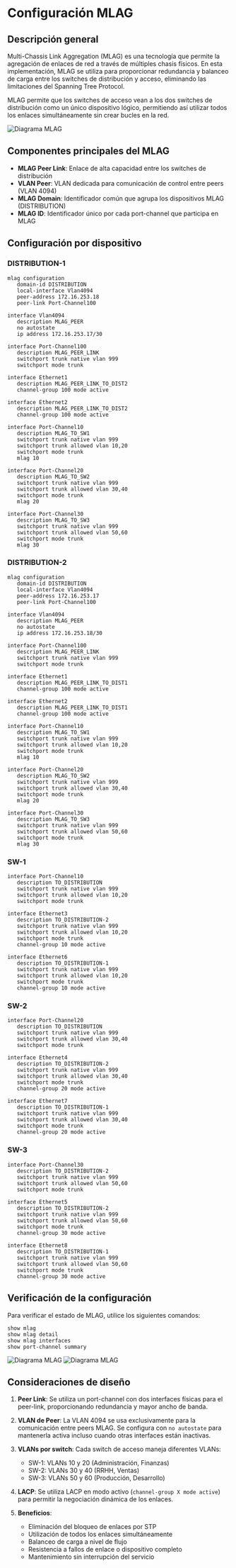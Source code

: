# Configuración MLAG

## Descripción general

Multi-Chassis Link Aggregation (MLAG) es una tecnología que permite la agregación de enlaces de red a través de múltiples chasis físicos. En esta implementación, MLAG se utiliza para proporcionar redundancia y balanceo de carga entre los switches de distribución y acceso, eliminando las limitaciones del Spanning Tree Protocol.

MLAG permite que los switches de acceso vean a los dos switches de distribución como un único dispositivo lógico, permitiendo así utilizar todos los enlaces simultáneamente sin crear bucles en la red.

![Diagrama MLAG](https://github.com/Andherson333333/Networking/blob/main/Veos-arista-3-layer-network-enterprise/imagenes/Arista-veos-mlag-topologi-1.png)

## Componentes principales del MLAG

- **MLAG Peer Link**: Enlace de alta capacidad entre los switches de distribución
- **VLAN Peer**: VLAN dedicada para comunicación de control entre peers (VLAN 4094)
- **MLAG Domain**: Identificador común que agrupa los dispositivos MLAG (DISTRIBUTION)
- **MLAG ID**: Identificador único por cada port-channel que participa en MLAG

## Configuración por dispositivo

### DISTRIBUTION-1
```
mlag configuration
   domain-id DISTRIBUTION
   local-interface Vlan4094
   peer-address 172.16.253.18
   peer-link Port-Channel100

interface Vlan4094
   description MLAG_PEER
   no autostate
   ip address 172.16.253.17/30

interface Port-Channel100
   description MLAG_PEER_LINK
   switchport trunk native vlan 999
   switchport mode trunk

interface Ethernet1
   description MLAG_PEER_LINK_TO_DIST2
   channel-group 100 mode active

interface Ethernet2
   description MLAG_PEER_LINK_TO_DIST2
   channel-group 100 mode active

interface Port-Channel10
   description MLAG_TO_SW1
   switchport trunk native vlan 999
   switchport trunk allowed vlan 10,20
   switchport mode trunk
   mlag 10

interface Port-Channel20
   description MLAG_TO_SW2
   switchport trunk native vlan 999
   switchport trunk allowed vlan 30,40
   switchport mode trunk
   mlag 20

interface Port-Channel30
   description MLAG_TO_SW3
   switchport trunk native vlan 999
   switchport trunk allowed vlan 50,60
   switchport mode trunk
   mlag 30
```

### DISTRIBUTION-2
```
mlag configuration
   domain-id DISTRIBUTION
   local-interface Vlan4094
   peer-address 172.16.253.17
   peer-link Port-Channel100

interface Vlan4094
   description MLAG_PEER
   no autostate
   ip address 172.16.253.18/30

interface Port-Channel100
   description MLAG_PEER_LINK
   switchport trunk native vlan 999
   switchport mode trunk

interface Ethernet1
   description MLAG_PEER_LINK_TO_DIST1
   channel-group 100 mode active

interface Ethernet2
   description MLAG_PEER_LINK_TO_DIST1
   channel-group 100 mode active

interface Port-Channel10
   description MLAG_TO_SW1
   switchport trunk native vlan 999
   switchport trunk allowed vlan 10,20
   switchport mode trunk
   mlag 10

interface Port-Channel20
   description MLAG_TO_SW2
   switchport trunk native vlan 999
   switchport trunk allowed vlan 30,40
   switchport mode trunk
   mlag 20

interface Port-Channel30
   description MLAG_TO_SW3
   switchport trunk native vlan 999
   switchport trunk allowed vlan 50,60
   switchport mode trunk
   mlag 30
```

### SW-1
```
interface Port-Channel10
   description TO_DISTRIBUTION
   switchport trunk native vlan 999
   switchport trunk allowed vlan 10,20
   switchport mode trunk

interface Ethernet3
   description TO_DISTRIBUTION-2
   switchport trunk native vlan 999
   switchport trunk allowed vlan 10,20
   switchport mode trunk
   channel-group 10 mode active

interface Ethernet6
   description TO_DISTRIBUTION-1
   switchport trunk native vlan 999
   switchport trunk allowed vlan 10,20
   switchport mode trunk
   channel-group 10 mode active
```

### SW-2
```
interface Port-Channel20
   description TO_DISTRIBUTION
   switchport trunk native vlan 999
   switchport trunk allowed vlan 30,40
   switchport mode trunk

interface Ethernet4
   description TO_DISTRIBUTION-2
   switchport trunk native vlan 999
   switchport trunk allowed vlan 30,40
   switchport mode trunk
   channel-group 20 mode active

interface Ethernet7
   description TO_DISTRIBUTION-1
   switchport trunk native vlan 999
   switchport trunk allowed vlan 30,40
   switchport mode trunk
   channel-group 20 mode active
```

### SW-3
```
interface Port-Channel30
   description TO_DISTRIBUTION-2
   switchport trunk native vlan 999
   switchport trunk allowed vlan 50,60
   switchport mode trunk

interface Ethernet5
   description TO_DISTRIBUTION-2
   switchport trunk native vlan 999
   switchport trunk allowed vlan 50,60
   switchport mode trunk
   channel-group 30 mode active

interface Ethernet8
   description TO_DISTRIBUTION-1
   switchport trunk native vlan 999
   switchport trunk allowed vlan 50,60
   switchport mode trunk
   channel-group 30 mode active
```

## Verificación de la configuración

Para verificar el estado de MLAG, utilice los siguientes comandos:

```
show mlag
show mlag detail
show mlag interfaces
show port-channel summary
```

![Diagrama MLAG]()
![Diagrama MLAG]()

## Consideraciones de diseño

1. **Peer Link**: Se utiliza un port-channel con dos interfaces físicas para el peer-link, proporcionando redundancia y mayor ancho de banda.

2. **VLAN de Peer**: La VLAN 4094 se usa exclusivamente para la comunicación entre peers MLAG. Se configura con `no autostate` para mantenerla activa incluso cuando otras interfaces están inactivas.

3. **VLANs por switch**: Cada switch de acceso maneja diferentes VLANs:
   - SW-1: VLANs 10 y 20 (Administración, Finanzas)
   - SW-2: VLANs 30 y 40 (RRHH, Ventas)
   - SW-3: VLANs 50 y 60 (Producción, Desarrollo)

4. **LACP**: Se utiliza LACP en modo activo (`channel-group X mode active`) para permitir la negociación dinámica de los enlaces.

5. **Beneficios**:
   - Eliminación del bloqueo de enlaces por STP
   - Utilización de todos los enlaces simultáneamente
   - Balanceo de carga a nivel de flujo
   - Resistencia a fallos de enlace o dispositivo completo
   - Mantenimiento sin interrupción del servicio
